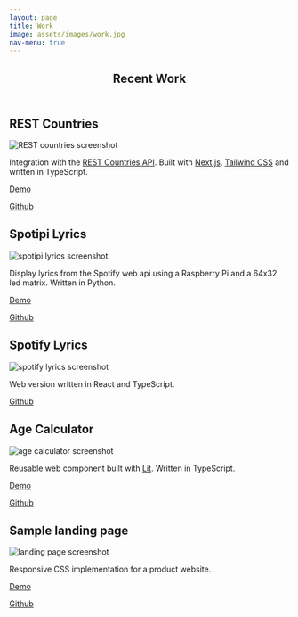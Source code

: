 ```yaml
---
layout: page
title: Work
image: assets/images/work.jpg
nav-menu: true
---
```


<!-- Main -->
<div id="main" class="alt">

<!-- One -->
<section id="one">
<div class="inner">
<header class="major">
    <h1>Recent Work</h1>
</header>

<!-- Content -->
<h2 id="age-calculator">REST Countries</h2>
<div class="row">
    <div class="6u 12u$(small)">
        <div class="image fit"><img src="{% link assets/images/rest-countries-dark.png %}"
                alt="REST countries screenshot" /></div>
    </div>
    <div class="6u$ 12u$(small)">
        <div>
            <p>Integration with the <a href="https://restcountries.com" target="_blank">REST Countries API</a>. Built with <a href="https://nextjs.org" target="_blank">Next.js</a>, <a href="https://tailwindcss.com" target="_blank">Tailwind CSS</a> and written in TypeScript.</p>
        </div>
        <div class="row">
            <p><a href="https://nextjs-countries-olive.vercel.app" target="_blank"
                    class="button special">Demo</a></p>
            <p><a href="https://github.com/sperrow/nextjs-countries" target="_blank"
                    class="button icon fa-github">Github</a></p>
        </div>
    </div>
</div>

<h2 id="spotipi">Spotipi Lyrics</h2>
<div class="row">
    <div class="6u 12u$(small)">
        <div class="image fit"><img src="{% link assets/images/spotipi-lyrics.png %}"
                alt="spotipi lyrics screenshot" /></div>
    </div>
    <div class="6u$ 12u$(small)">
        <div>
            <p>Display lyrics from the Spotify web api using a Raspberry Pi and a 64x32 led matrix. Written
                in Python.</p>
        </div>
        <div class="row">
            <p><a href="https://www.youtube.com/shorts/PKM1I0vdbhE" target="_blank"
                    class="button special">Demo</a></p>
            <p><a href="https://github.com/sperrow/spotipi-lyrics" target="_blank"
                    class="button icon fa-github">Github</a></p>
        </div>
    </div>
</div>

<h2 id="landing-page">Spotify Lyrics</h2>
<div class="row">
    <div class="6u 12u$(small)">
        <div class="image fit"><img src="{% link assets/images/spotify-lyrics.png %}"
                alt="spotify lyrics screenshot" /></div>
    </div>
    <div class="6u$ 12u$(small)">
        <div>
            <p>Web version written in React and TypeScript.</p>
        </div>
        <div class="row">
            <p><a href="https://github.com/sperrow/spotify-lyrics" target="_blank"
                    class="button icon fa-github">Github</a></p>
        </div>
    </div>
</div>

<h2 id="age-calculator">Age Calculator</h2>
<div class="row">
    <div class="6u 12u$(small)">
        <div class="image fit"><img src="{% link assets/images/age-calculator.png %}"
                alt="age calculator screenshot" /></div>
    </div>
    <div class="6u$ 12u$(small)">
        <div>
            <p>Reusable web component built with <a href="https://lit.dev" target="_blank">Lit</a>. Written
                in TypeScript.</p>
        </div>
        <div class="row">
            <p><a href="https://sperrow.github.io/age-calculator" target="_blank"
                    class="button special">Demo</a></p>
            <p><a href="https://github.com/sperrow/age-calculator" target="_blank"
                    class="button icon fa-github">Github</a></p>
        </div>
    </div>
</div>

<h2 id="landing-page">Sample landing page</h2>
<div class="row">
    <div class="6u 12u$(small)">
        <div class="image fit"><img src="{% link assets/images/landing-page.png %}"
                alt="landing page screenshot" /></div>
    </div>
    <div class="6u$ 12u$(small)">
        <div>
            <p>Responsive CSS implementation for a product website.</p>
        </div>
        <div class="row">
            <p><a href="https://sperrow.github.io/recent-projects/huddle-landing-page-with-curved-sections-master/index.html"
                    target="_blank" class="button special">Demo</a></p>
            <p><a href="https://github.com/sperrow/recent-projects/tree/main/huddle-landing-page-with-curved-sections-master"
                    target="_blank" class="button icon fa-github">Github</a></p>
        </div>
    </div>
</div>

</div>
</section>

</div>

